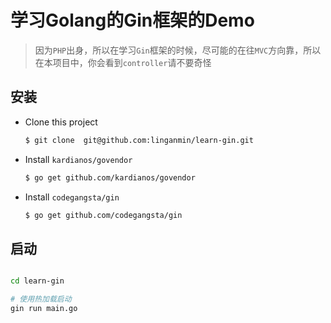 # 学习Golang的Gin框架的Demo

> 因为`PHP`出身，所以在学习`Gin`框架的时候，尽可能的在往`MVC`方向靠，所以在本项目中，你会看到`controller`请不要奇怪

## 安装

- Clone this project
    ```bash
    $ git clone  git@github.com:linganmin/learn-gin.git
    ```

- Install `kardianos/govendor`
    ```bash
    $ go get github.com/kardianos/govendor
    ```

- Install `codegangsta/gin`
    ```bash
    $ go get github.com/codegangsta/gin
    ```

## 启动

```bash

cd learn-gin

# 使用热加载启动
gin run main.go
```